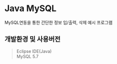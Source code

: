 # Java MySQL
MySQL연동을 통한 간단한 정보 입/출력, 삭제 예시 프로그램

## 개발환경 및 사용버전
> Eclipse IDE(Java)   
> MySQL 5.7
